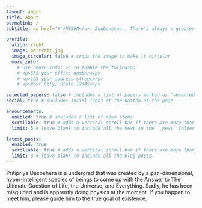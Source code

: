 ```yaml
---
layout: about
title: about
permalink: /
subtitle: <a href='#'>NISER</a>. Bhubaneswar. There's always a greater depth

profile:
  align: right
  image: portrait.jpg
  image_circular: false # crops the image to make it circular
  more_info:
    # use 'more_info: >' to enable the following
    # <p>555 your office number</p>
    # <p>123 your address street</p>
    # <p>Your City, State 12345</p>

selected_papers: false # includes a list of papers marked as "selected={true}"
social: true # includes social icons at the bottom of the page

announcements:
  enabled: true # includes a list of news items
  scrollable: true # adds a vertical scroll bar if there are more than 3 news items
  limit: 5 # leave blank to include all the news in the `_news` folder

latest_posts:
  enabled: true
  scrollable: true # adds a vertical scroll bar if there are more than 3 new posts items
  limit: 3 # leave blank to include all the blog posts
---
```


Pritipriya Dasbehera is a undergrad that was created by a pan-dimensional, hyper-intelligent species of beings to come up with the Answer to The Ultimate Question of Life, the Universe, and Everything. Sadly, he has been misguided and is apprently doing physics at the moment. If you happen to meet him, please guide him to the true goal of existence.
